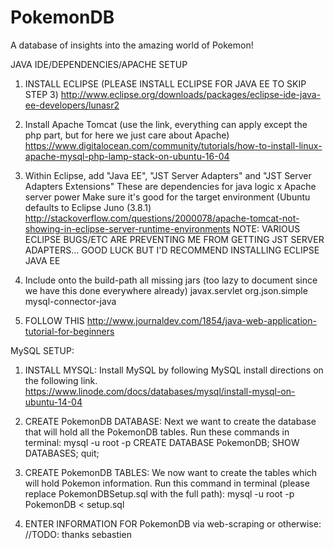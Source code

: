 # PokemonDB
A database of insights into the amazing world of Pokemon!

JAVA IDE/DEPENDENCIES/APACHE SETUP
1. INSTALL ECLIPSE (PLEASE INSTALL ECLIPSE FOR JAVA EE TO SKIP STEP 3)
http://www.eclipse.org/downloads/packages/eclipse-ide-java-ee-developers/lunasr2

2. Install Apache Tomcat (use the link, everything can apply except the php part, but for here we just care about Apache)
https://www.digitalocean.com/community/tutorials/how-to-install-linux-apache-mysql-php-lamp-stack-on-ubuntu-16-04

3. Within Eclipse, add "Java EE", "JST Server Adapters" and "JST Server Adapters Extensions"
These are dependencies for java logic x Apache server power
Make sure it's good for the target environment (Ubuntu defaults to Eclipse Juno (3.8.1)
http://stackoverflow.com/questions/2000078/apache-tomcat-not-showing-in-eclipse-server-runtime-environments
NOTE: VARIOUS ECLIPSE BUGS/ETC ARE PREVENTING ME FROM GETTING JST SERVER ADAPTERS... GOOD LUCK BUT I'D RECOMMEND INSTALLING ECLIPSE JAVA EE

4. Include onto the build-path all missing jars (too lazy to document since we have this done everywhere already)
javax.servlet
org.json.simple
mysql-connector-java

5. FOLLOW THIS
http://www.journaldev.com/1854/java-web-application-tutorial-for-beginners

MySQL SETUP: 
1. INSTALL MYSQL:
Install MySQL by following MySQL install directions on the following link.
https://www.linode.com/docs/databases/mysql/install-mysql-on-ubuntu-14-04

2. CREATE PokemonDB DATABASE: 
Next we want to create the database that will hold all the PokemonDB tables.
Run these commands in terminal: 
mysql -u root -p
CREATE DATABASE PokemonDB;
SHOW DATABASES;
quit;

3. CREATE PokemonDB TABLES: 
We now want to create the tables which will hold Pokemon information.
Run this command in terminal (please replace PokemonDBSetup.sql with the full path):
mysql -u root -p PokemonDB < setup.sql

4. ENTER INFORMATION FOR PokemonDB via web-scraping or otherwise: 
//TODO: thanks sebastien
